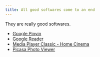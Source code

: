 ```yaml
---
title: All good softwares come to an end
---
```


They are really good softwares.

- [Google Pinyin](https://tools.google.com/pinyin)
- [Google Reader](https://www.google.com/reader)
- [Media Player Classic - Home Cinema](https://mpc-hc.org)
- [Picasa Photo Viewer](https://picasa.google.com)

